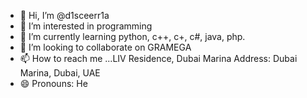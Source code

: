 - 👋 Hi, I’m @d1sceerr1a
- 👀 I’m interested in programming
- 🌱 I’m currently learning python, c++, c+, c#, java, php.
- 💞️ I’m looking to collaborate on GRAMEGA
- 📫 How to reach me ...LIV Residence, Dubai Marina
Address: Dubai Marina, Dubai, UAE
- 😄 Pronouns: He
